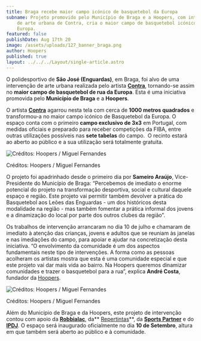 ```yaml
---
title: Braga recebe maior campo icónico de basquetebol da Europa
subname: Projeto promovido pelo Município de Braga e a Hoopers, com intervenção
    de arte urbana de Contra, cria o maior campo de basquetebol icónico de rua da
    Europa.
featured: false
publishDate: Aug 17th 20
image: /assets/uploads/127_banner_braga.png
author: Hoopers
published: true
layout: ../../../Layout/single-article.astro
---
```


O polidesportivo de **São José (Enguardas)**, em Braga, foi alvo de uma intervenção de arte urbana realizada pelo artista **[Contra](https://www.instagram.com/contra.rua/)**, tornando-se assim no **maior campo de basquetebol de rua da Europa**. Esta é uma iniciativa promovida pelo **Município de Braga** e a **Hoopers**.

O artista **[Contra](https://www.instagram.com/contra.rua/)** agarrou nesta tela com cerca de **1000 metros quadrados** e transformou-a no maior campo icónico de Basquetebol da Europa. O espaço conta com o primeiro **campo exclusivo de 3x3** em Portugal, com medidas oficiais e preparado para receber competições da FIBA, entre outras utilizações possíveis nas **sete tabelas** do campo.  O recinto estará ao aberto ao público e a sua utilização será totalmente gratuita.

![Créditos: Hoopers / Miguel Fernandes](/assets/uploads/hoopers_braga_01.jpeg "Créditos: Hoopers / Miguel Fernandes")

Créditos: Hoopers / Miguel Fernandes

O projeto foi apadrinhado desde o primeiro dia por **Sameiro Araújo**, Vice-Presidente do Município de Braga: “Percebemos de imediato o enorme potencial do projeto na transformação desportiva, social e cultural daquele espaço e região. Este projeto vai permitir também devolver a prática do Basquetebol aos Leões das Enguardas - um dos históricos desta modalidade na região - mas também fomentar a prática informal dos jovens e a dinamização do local por parte dos outros clubes da região”.

Os trabalhos de intervenção arrancaram no dia 10 de julho e chamaram de imediato à atenção das crianças, jovens e adultos que se reuniam às janelas e nas imediações do campo, para apoiar e ajudar na concretização desta iniciativa. “O envolvimento da comunidade é um dos aspectos fundamentais neste tipo de intervenções. A forma como as pessoas acolheram os artistas mostra que esta é uma comunidade especial e que este projeto vai dar mais vida ao bairro. Na Hoopers queremos dinamizar comunidades e trazer o basquetebol para a rua”, explica **André Costa**, fundador da [Hoopers](https://hoopers.club/?lang=pt).

![Créditos: Hoopers / Miguel Fernandes](/assets/uploads/hoopers_braga_02.jpeg "Créditos: Hoopers / Miguel Fernandes")

Créditos: Hoopers / Miguel Fernandes

Além do Município de Braga e da Hoopers, este projeto de intervenção contou com apoio da **[Robbialac](https://tintasrobbialac.pt/)**, da** [Repertintas](https://www.facebook.com/repertintas/)**, da **[Sports Partner](https://www.sportspartner.com.pt/)** e do **[IPDJ](https://ipdj.gov.pt/)**. O espaço será inaugurado oficialmente no dia **10 de Setembro**, altura em que também será aberto ao público e à comunidade.
